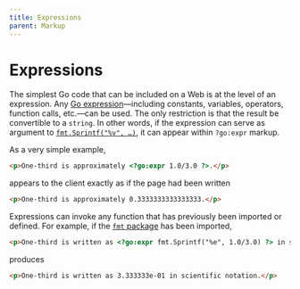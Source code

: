 ```yaml
---
title: Expressions
parent: Markup
---
```


Expressions
===========

The simplest Go code that can be included on a Web is at the level of an expression.  Any [Go expression](https://golang.org/ref/spec#Expressions)—including constants, variables, operators, function calls, etc.—can be used.  The only restriction is that the result be convertible to a `string`.  In other words, if the expression can serve as argument to [`fmt.Sprintf("%v", …)`](https://golang.org/pkg/fmt/#Sprintf), it can appear within `?go:expr` markup.

As a very simple example,
```html
<p>One-third is approximately <?go:expr 1.0/3.0 ?>.</p>
```
appears to the client exactly as if the page had been written
```html
<p>One-third is approximately 0.3333333333333333.</p>
```
Expressions can invoke any function that has previously been imported or defined.  For example, if the [`fmt` package](https://golang.org/pkg/fmt/) has been imported,
```html
<p>One-third is written as <?go:expr fmt.Sprintf("%e", 1.0/3.0) ?> in scientific notation.</p>
```
produces
```html
<p>One-third is written as 3.333333e-01 in scientific notation.</p>
```
